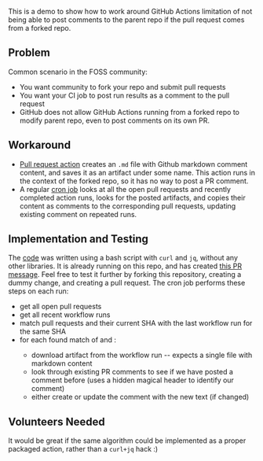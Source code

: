 This is a demo to show how to work around GitHub Actions limitation of not being able to post comments to the parent repo if the pull request comes from a forked repo.

## Problem
Common scenario in the FOSS community:
* You want community to fork your repo and submit pull requests
* You want your CI job to post run results as a comment to the pull request
* GitHub does not allow GitHub Actions running from a forked repo to modify parent repo, even to post comments on its own PR.

## Workaround
* [Pull request action](https://github.com/nyurik/auto_pr_comments_from_forks/blob/master/.github/workflows/test.yml#L1)  creates an `.md` file with Github markdown comment content, and saves it as an artifact under some name.  This action runs in the context of the forked repo, so it has no way to post a PR comment.
* A regular [cron job](https://github.com/nyurik/auto_pr_comments_from_forks/blob/master/.github/workflows/pr_updater.yml#L1) looks at all the open pull requests and recently completed action runs, looks for the posted artifacts, and copies their content as comments to the corresponding pull requests, updating existing comment on repeated runs.

## Implementation and Testing

The [code](https://github.com/nyurik/auto_pr_comments_from_forks/blob/master/.github/workflows/pr_updater.yml#L1) was written using a bash script with `curl` and `jq`, without any other libraries. It is already running on this repo, and has created [this PR message](https://github.com/nyurik/auto_pr_comments_from_forks/pull/1). Feel free to test it further by forking this repository, creating a dummy change, and creating a pull request. The cron job performs these steps on each run:

* get all open pull requests
* get all recent workflow runs
* match pull requests and their current SHA with the last workflow run for the same SHA
* for each found match of  <pull-request-number>  and  <workflow-run-id> :
  * download artifact from the workflow run -- expects a single file with markdown content
  * look through existing PR comments to see if we have posted a comment before
    (uses a hidden magical header to identify our comment)
  * either create or update the comment with the new text (if changed)

## Volunteers Needed
It would be great if the same algorithm could be implemented as a proper packaged action, rather than a `curl+jq` hack :)
